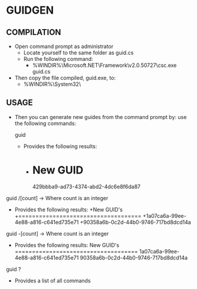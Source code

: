 ﻿# GUIDGEN

## COMPILATION
* Open command prompt as administrator
	* Locate yourself to the same folder as guid.cs
	* Run the following command:
		* %WINDIR%\Microsoft.NET\Framework\v2.0.50727\csc.exe guid.cs 
* Then copy the file compiled, guid.exe, to:
	* %WINDIR%\System32\
	
## USAGE				
* Then you can generate new guides from the command prompt by:
use the following commands:

	guid
	* Provides the following results:
		* New GUID
		   ====================================
		   429bbba9-ad73-4374-abd2-4dc6e8f6da87

guid /[count] -> Where count is an integer

- Provides the following results:
+New GUID's
+====================================
+1a07ca6a-99ee-4e88-a816-c641ed735e71
+90358a6b-0c2d-44b0-9746-717bd8dcd14a

guid -[count] -> Where count is an integer

- Provides the following results:
New GUID's
====================================
1a07ca6a-99ee-4e88-a816-c641ed735e71
90358a6b-0c2d-44b0-9746-717bd8dcd14a

guid ?
- Provides a list of all commands

